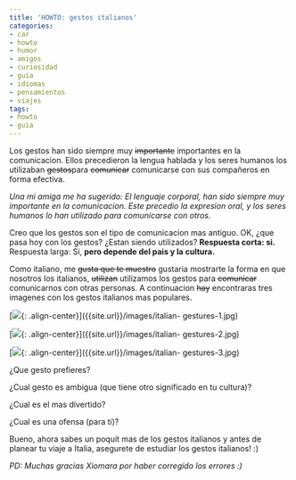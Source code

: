```yaml
---
title: 'HOWTO: gestos italianos'
categories:
- car
- howto
- humor
- amigos
- curiosidad
- guia
- idiomas
- pensamientos
- viajes
tags:
- howto
- guia
---
```

Los gestos han sido siempre muy ~~importante~~ importantes en la comunicacion.
Ellos precedieron la lengua hablada y los seres humanos los utilizaban
~~gestos~~para ~~comunicar~~ comunicarse con sus compañeros en forma efectiva.

_Una mi amiga me ha sugerido: El lenguaje corporal, han sido siempre muy
importante en la comunicacion. Este precedio la expresion oral, y los seres
humanos lo han utilizado para comunicarse con otros._

Creo que los gestos son el tipo de comunicacion mas antiguo. OK, ¿que pasa hoy
con los gestos? ¿Estan siendo utilizados? **Respuesta corta: si.** Respuesta
larga: Si, **pero depende del pais y la cultura.**

Como italiano, me ~~gusta que te muestro~~ gustaria mostrarte la forma en que
nosotros los italianos, ~~utilizan~~ utilizamos los gestos para ~~comunicar~~
comunicarnos con otras personas. A continuacion ~~hay~~ encontraras tres
imagenes con los gestos italianos mas populares.

[![]({{site.url}}/images/italian-gestures-1.jpg){: .align-center}]({{site.url}}/images/italian-
gestures-1.jpg)

[![]({{site.url}}/images/italian-gestures-2.jpg){: .align-center}]({{site.url}}/images/italian-
gestures-2.jpg)

[![]({{site.url}}/images/italian-gestures-3.jpg){: .align-center}]({{site.url}}/images/italian-
gestures-3.jpg)

¿Que gesto prefieres?

¿Cual gesto es ambigua (que tiene otro significado en tu cultura)?

¿Cual es el mas divertido?

¿Cual es una ofensa (para ti)?

Bueno, ahora sabes un poquit mas de los gestos italianos y antes de planear tu
viaje a Italia, asegurete de estudiar los gestos italianos! :)

_PD: Muchas gracias Xiomara por haber corregido los errores :)_

